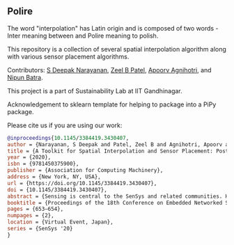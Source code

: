 Polire
------

The word "interpolation" has Latin origin and is composed of two words - Inter meaning between and Polire meaning to polish.

This repository is a collection of several spatial interpolation algorithm along with various sensor placement algorithms. 

Contributors:  [S Deepak Narayanan](https://github.com/sdeepaknarayanan), [Zeel B Patel](https://github.com/patel-zeel), [Apoorv Agnihotri](https://github.com/apoorvagnihotri), and [Nipun Batra](https://github.com/nipunbatra).

This project is a part of Sustainability Lab at IIT Gandhinagar.

Acknowledgement to sklearn template for helping to package into a PiPy package.

Please cite us if you are using our work:

```bibtex
@inproceedings{10.1145/3384419.3430407,
author = {Narayanan, S Deepak and Patel, Zeel B and Agnihotri, Apoorv and Batra, Nipun},
title = {A Toolkit for Spatial Interpolation and Sensor Placement: Poster Abstract},
year = {2020},
isbn = {9781450375900},
publisher = {Association for Computing Machinery},
address = {New York, NY, USA},
url = {https://doi.org/10.1145/3384419.3430407},
doi = {10.1145/3384419.3430407},
abstract = {Sensing is central to the SenSys and related communities. However, fine-grained spatial sensing remains a challenge despite recent advancements, owing to cost, maintenance, among other factors. Thus, estimating the sensed phenomenon at unmonitored locations and strategically installing sensors is of prime importance. In this work, we introduce Polire - an open-source tool that provides a suite of algorithms for spatial interpolation and near-field passive sensor placements. We replicate two existing papers on these two tasks to show the efficacy of Polire. We believe that Polire is an essential step towards lowering entry barriers towards sensing and scientific reproducibility.},
booktitle = {Proceedings of the 18th Conference on Embedded Networked Sensor Systems},
pages = {653–654},
numpages = {2},
location = {Virtual Event, Japan},
series = {SenSys '20}
}
```

